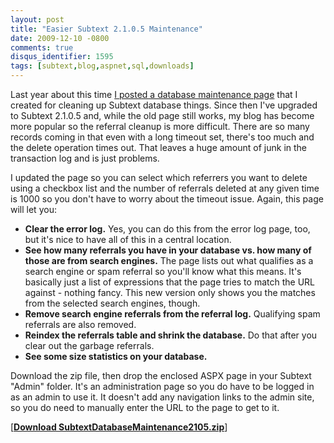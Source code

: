 ```yaml
---
layout: post
title: "Easier Subtext 2.1.0.5 Maintenance"
date: 2009-12-10 -0800
comments: true
disqus_identifier: 1595
tags: [subtext,blog,aspnet,sql,downloads]
---
```

Last year about this time [I posted a database maintenance
page](/archive/2008/12/05/easier-subtext-1.9.5b-database-maintenance.aspx)
that I created for cleaning up Subtext database things. Since then I've
upgraded to Subtext 2.1.0.5 and, while the old page still works, my blog
has become more popular so the referral cleanup is more difficult. There
are so many records coming in that even with a long timeout set, there's
too much and the delete operation times out. That leaves a huge amount
of junk in the transaction log and is just problems.

I updated the page so you can select which referrers you want to delete
using a checkbox list and the number of referrals deleted at any given
time is 1000 so you don't have to worry about the timeout issue. Again,
this page will let you:

-   **Clear the error log.** Yes, you can do this from the error log
    page, too, but it's nice to have all of this in a central location.
-   **See how many referrals you have in your database vs. how many of
    those are from search engines.** The page lists out what qualifies
    as a search engine or spam referral so you'll know what this means.
    It's basically just a list of expressions that the page tries to
    match the URL against - nothing fancy. This new version only shows
    you the matches from the selected search engines, though.
-   **Remove search engine referrals from the referral log.** Qualifying
    spam referrals are also removed.
-   **Reindex the referrals table and shrink the database.** Do that
    after you clear out the garbage referrals.
-   **See some size statistics on your database.**

Download the zip file, then drop the enclosed ASPX page in your Subtext
"Admin" folder. It's an administration page so you do have to be logged
in as an admin to use it. It doesn't add any navigation links to the
admin site, so you do need to manually enter the URL to the page to get
to it.

[[**Download
SubtextDatabaseMaintenance2105.zip**](https://gist.github.com/tillig/73b0d5c676189f9d70dce65ba44ca9d1/archive/833a2d830ea1f7884b39876df5313e2bab2bc1f7.zip)]

